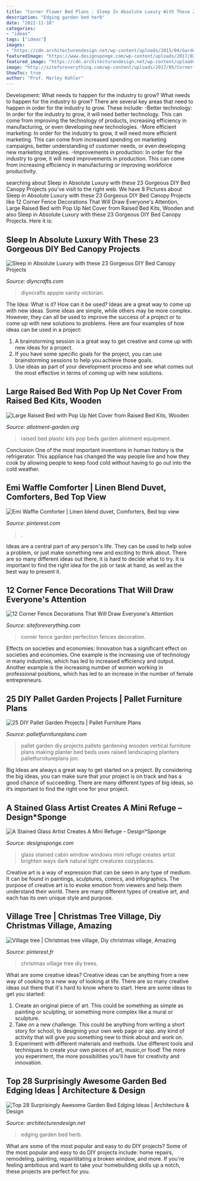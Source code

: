 ```yaml
---
title: "Corner Flower Bed Plans : Sleep In Absolute Luxury With These 23 Gorgeous Diy Bed Canopy Projects"
description: "Edging garden bed herb"
date: "2022-11-18"
categories:
- "ideas"
tags: ["ideas"]
images:
- "https://cdn.architecturendesign.net/wp-content/uploads/2015/04/Garden-Bed-Edging-Ideas-AD-27.jpg"
featuredImage: "https://www.designsponge.com/wp-content/uploads/2017/02/glasscabin13b.jpg"
featured_image: "https://cdn.architecturendesign.net/wp-content/uploads/2015/04/Garden-Bed-Edging-Ideas-AD-27.jpg"
image: "http://siteforeverything.com/wp-content/uploads/2017/05/Corner-Fences-Garden-Decor-08.jpg"
ShowToc: true
author: "Prof. Marley Kohler"
---
```



Development: What needs to happen for the industry to grow?
What needs to happen for the industry to grow? 
There are several key areas that need to happen in order for the industry to grow. These include: 
-Better technology: In order for the industry to grow, it will need better technology. This can come from improving the technology of products, increasing efficiency in manufacturing, or even developing new technologies. 
-More efficient marketing: In order for the industry to grow, it will need more efficient marketing. This can come from increased spending on marketing campaigns, better understanding of customer needs, or even developing new marketing strategies. 
-Improvements in production: In order for the industry to grow, it will need improvements in production. This can come from increasing efficiency in manufacturing or improving workforce productivity.

	

		
searching about Sleep in Absolute Luxury with these 23 Gorgeous DIY Bed Canopy Projects you've visit to the right web. We have 8 Pictures about Sleep in Absolute Luxury with these 23 Gorgeous DIY Bed Canopy Projects like 12 Corner Fence Decorations That Will Draw Everyone&#039;s Attention, Large Raised Bed with Pop Up Net Cover from Raised Bed Kits, Wooden and also Sleep in Absolute Luxury with these 23 Gorgeous DIY Bed Canopy Projects. Here it is:
		
    
## Sleep In Absolute Luxury With These 23 Gorgeous DIY Bed Canopy Projects

<img loading=lazy src="https://www.diyncrafts.com/wp-content/uploads/2015/06/12-canopy-bed.jpg" onerror="this.onerror=null;this.src='https://tse4.mm.bing.net/th?id=OIP.t0Y89pR0s3kEwyT8yVx-oAHaIs&amp;pid=15.1';" alt="Sleep in Absolute Luxury with these 23 Gorgeous DIY Bed Canopy Projects">

_Source: diyncrafts.com_

>diyncrafts apppie sanity victorian. 

	

The Idea: What is it? How can it be used?
Ideas are a great way to come up with new ideas. Some ideas are simple, while others may be more complex. However, they can all be used to improve the success of a project or to come up with new solutions to problems. Here are four examples of how ideas can be used in a project: 
1. A brainstorming session is a great way to get creative and come up with new ideas for a project.
2. If you have some specific goals for the project, you can use brainstorming sessions to help you achieve those goals.
3. Use ideas as part of your development process and see what comes out the most effective in terms of coming up with new solutions.

    
## Large Raised Bed With Pop Up Net Cover From Raised Bed Kits, Wooden

<img loading=lazy src="http://allotment-garden.org/store/equipment/assets/large-raised-bed-with-pop-up-net-cover.jpg" onerror="this.onerror=null;this.src='https://tse3.mm.bing.net/th?id=OIP.MDUVIDoeA18T2X8CbX-RcgHaHa&amp;pid=15.1';" alt="Large Raised Bed with Pop Up Net Cover from Raised Bed Kits, Wooden">

_Source: allotment-garden.org_

>raised bed plastic kits pop beds garden allotment equipment. 

	

Conclusion
One of the most important inventions in human history is the refrigerator. This appliance has changed the way people live and how they cook by allowing people to keep food cold without having to go out into the cold weather.

    
## Emi Waffle Comforter | Linen Blend Duvet, Comforters, Bed Top View

<img loading=lazy src="https://i.pinimg.com/736x/2e/e7/73/2ee7739322c29ca2d3b9037e588465ef.jpg" onerror="this.onerror=null;this.src='https://tse2.mm.bing.net/th?id=OIP.hRqZbOyuHFqT-AZZ10P62gHaLG&amp;pid=15.1';" alt="Emi Waffle Comforter | Linen blend duvet, Comforters, Bed top view">

_Source: pinterest.com_

>. 

	

Ideas are a central part of any person's life. They can be used to help solve a problem, or just make something new and exciting to think about. There are so many different ideas out there, it is hard to decide what to try. It is important to find the right idea for the job or task at hand, as well as the best way to present it.

    
## 12 Corner Fence Decorations That Will Draw Everyone&#039;s Attention

<img loading=lazy src="http://siteforeverything.com/wp-content/uploads/2017/05/Corner-Fences-Garden-Decor-08.jpg" onerror="this.onerror=null;this.src='https://tse3.mm.bing.net/th?id=OIP.Q6l6YgwmTaVB4TaE4ZpdgAHaFj&amp;pid=15.1';" alt="12 Corner Fence Decorations That Will Draw Everyone&#039;s Attention">

_Source: siteforeverything.com_

>corner fence garden perfection fences decoration. 

	

Effects on societies and economies:
Innovation has a significant effect on societies and economies. One example is the increasing use of technology in many industries, which has led to increased efficiency and output. Another example is the increasing number of women working in professional positions, which has led to an increase in the number of female entrepreneurs.

    
## 25 DIY Pallet Garden Projects | Pallet Furniture Plans

<img loading=lazy src="http://palletfurnitureplans.com/wp-content/uploads/2013/12/pallet-garden.jpg" onerror="this.onerror=null;this.src='https://tse3.mm.bing.net/th?id=OIP.KeLF2TkqUZO4zT0In7YnRwHaLH&amp;pid=15.1';" alt="25 DIY Pallet Garden Projects | Pallet Furniture Plans">

_Source: palletfurnitureplans.com_

>pallet garden diy projects pallets gardening wooden vertical furniture plans making planter bed beds uses raised landscaping planters palletfurnitureplans jon. 

	

Big Ideas are always a great way to get started on a project. By considering the big ideas, you can make sure that your project is on track and has a good chance of succeeding. There are many different types of big ideas, so it’s important to find the right one for your project.

    
## A Stained Glass Artist Creates A Mini Refuge – Design*Sponge

<img loading=lazy src="https://www.designsponge.com/wp-content/uploads/2017/02/glasscabin13b.jpg" onerror="this.onerror=null;this.src='https://tse4.mm.bing.net/th?id=OIP.8QbNQU7BHYayE3Z5lGr7rgHaJ4&amp;pid=15.1';" alt="A Stained Glass Artist Creates A Mini Refuge – Design*Sponge">

_Source: designsponge.com_

>glass stained cabin window windows mini refuge creates artist brighten ways dark natural light creatures cozyplaces. 

	

Creative art is a way of expression that can be seen in any type of medium. It can be found in paintings, sculptures, comics, and infographics. The purpose of creative art is to evoke emotion from viewers and help them understand their world. There are many different types of creative art, and each has its own unique style and purpose.

    
## Village Tree | Christmas Tree Village, Diy Christmas Village, Amazing

<img loading=lazy src="https://i.pinimg.com/736x/62/df/96/62df9648c4fb225755b49beca77ab441.jpg" onerror="this.onerror=null;this.src='https://tse2.mm.bing.net/th?id=OIP.1niKKLzmPUfW8BycB_uMOgHaJ3&amp;pid=15.1';" alt="Village tree | Christmas tree village, Diy christmas village, Amazing">

_Source: pinterest.fr_

>christmas village tree diy trees. 

	

What are some creative ideas?
Creative ideas can be anything from a new way of cooking to a new way of looking at life. There are so many creative ideas out there that it's hard to know where to start. Here are some ideas to get you started: 
1. Create an original piece of art. This could be something as simple as painting or sculpting, or something more complex like a mural or sculpture. 
2. Take on a new challenge. This could be anything from writing a short story for school, to designing your own web page or app. any kind of activity that will give you something new to think about and work on. 
3. Experiment with different materials and methods. Use different tools and techniques to create your own pieces of art, music,or food! The more you experiment, the more possibilities you'll have for creativity and innovation.

    
## Top 28 Surprisingly Awesome Garden Bed Edging Ideas | Architecture &amp; Design

<img loading=lazy src="https://cdn.architecturendesign.net/wp-content/uploads/2015/04/Garden-Bed-Edging-Ideas-AD-27.jpg" onerror="this.onerror=null;this.src='https://tse4.mm.bing.net/th?id=OIP.2wt9rqbQuikhidolXVdYAQHaLH&amp;pid=15.1';" alt="Top 28 Surprisingly Awesome Garden Bed Edging Ideas | Architecture &amp; Design">

_Source: architecturendesign.net_

>edging garden bed herb. 

	

What are some of the most popular and easy to do DIY projects?
Some of the most popular and easy to do DIY projects include: home repairs, remodeling, painting, repairilitating a broken window, and more. If you're feeling ambitious and want to take your homebuilding skills up a notch, these projects are perfect for you.

